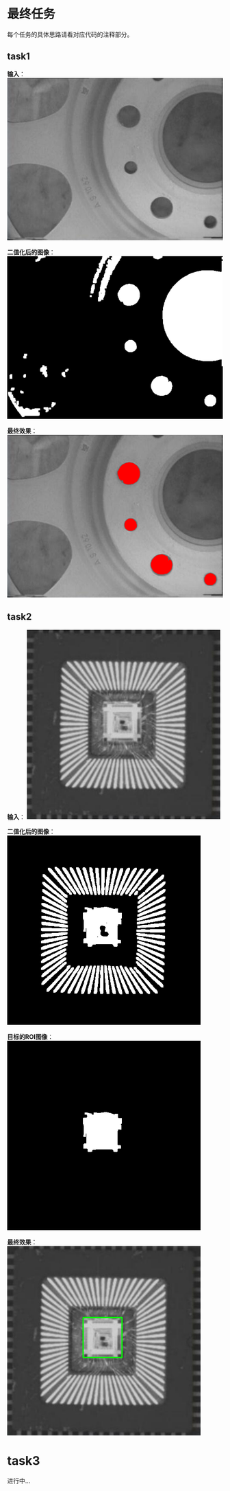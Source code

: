 # 最终任务
每个任务的具体思路请看对应代码的注释部分。
## task1
**输入**：  
![input](image/1.jpg)  

**二值化后的图像**：  
![thres](image/output1_2.png)  

**最终效果**：  
![output](image/output1_1.png)

## task2  
**输入**： 
![input](image/2.jpg)  

**二值化后的图像**：  
![thres](image/output2_1.png)  

**目标的ROI图像**：  
![ROI](image/output2_2.png)  

**最终效果**：  
![output](image/output2_3.png)  

# task3 
进行中...